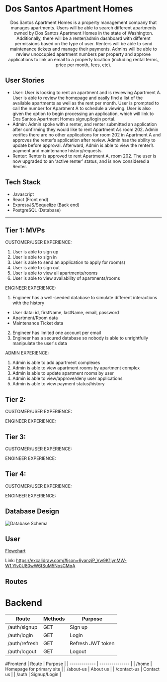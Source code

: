 # Dos Santos Apartment Homes

<p align="center">Dos Santos Apartment Homes is a property management company that manages apartments. Users will be able to search different apartments owned by Dos Santos Apartment Homes in the state of Washington. Additionally, there will be a renter/admin dashboard with different permissions based on the type of user. Renters will be able to send maintenance tickets and manage their payments. Admins will be able to review unoccupied apartment numbers per property and approve applications to link an email to a property location (including rental terms, price per month, fees, etc).</p>

## User Stories
* User: User is looking to rent an apartment and is reviewing Apartment A. User is able to review the homepage and easily find a list of the available apartments as well as the rent per month. User is prompted to call the number for Apartment A to schedule a viewing. User is also given the option to begin processing an application, which will link to Dos Santos Apartment Homes signup/login portal.
* Admin: Admin spoke with a renter, and renter submitted an application after confirming they would like to rent Apartment A’s room 202. Admin verifies there are no other applications for room 202 in Apartment A and approves the renter’s application after review. Admin has the ability to update before approval. Afterward, Admin is able to view the renter’s payment and maintenance history/requests.
* Renter: Renter is approved to rent Apartment A, room 202. The user is now upgraded to an ‘active renter’ status, and is now considered a Renter.

## Tech Stack

* Javascript
* React (Front end)
* ExpressJS/Sequelize (Back end)
* PostgreSQL (Database)


___
## Tier 1: MVPs

CUSTOMER/USER EXPERIENCE:
1. User is able to sign up
2. User is able to sign in
3. User is able to send an application to apply for room(s)
4. User is able to sign out
5. User is able to view all apartments/rooms
6. User is able to view availability of apartments/rooms

ENGINEER EXPERIENCE:
1. Engineer has a well-seeded database to simulate different interactions with the history
  - User data: id, firstName, lastName, email, password
  - Apartment/Room data
  - Maintenance Ticket data
2. Engineer has limited one account per email
3. Engineer has a secured database so nobody is able to unrightfully manipulate the user's data

ADMIN EXPERIENCE:
1. Admin is able to add apartment complexes
2. Admin is able to view apartment rooms by apartment complex
3. Admin is able to update apartment rooms by user
4. Admin is able to view/approve/deny user applications
5. Admin is able to view payment status/history


## Tier 2:

CUSTOMER/USER EXPERIENCE:

ENGINEER EXPERIENCE:

## Tier 3:

CUSTOMER/USER EXPERIENCE:

ENGINEER EXPERIENCE:


## Tier 4:

CUSTOMER/USER EXPERIENCE:

ENGINEER EXPERIENCE:

## Database Design
![Database Schema](https://i.imgur.com/wBUiXhD.png)


## User
[Flowchart](https://i.imgur.com/JajBPWL.png)

Link: https://excalidraw.com/#json=6yanzjP_Vw9K1iynMW-W1,Ylv0U80wW6fSuM5NosCMqA


## Routes

# Backend
|   Route       |   Methods   |   Purpose       |
| ------------- | ----------- | --------------- |
| /auth/signup       | GET         | Sign up |
| /auth/login   | GET         | Login |
| /auth/refresh | GET        | Refresh JWT token |
| /auth/logout | GET       | Logout |

#Frontend
|   Route       |   Purpose       |
| ------------- | --------------- |
| /home         | Homepage for primary site |
| /about-us    | About us |
| /contact-us | Contact us |
| /auth | Signup/Login |